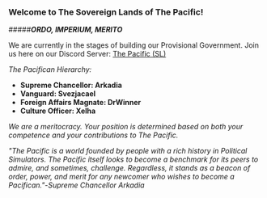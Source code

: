 ### __**Welcome to The Sovereign Lands of The Pacific!**__

#####_**ORDO, IMPERIUM, MERITO**_

We are currently in the stages of building our Provisional Government. Join us here on our Discord Server: [The Pacific (SL)](https://discord.gg/Uv4yy)

*The Pacifican Hierarchy:*

* **Supreme Chancellor: Arkadia**
* **Vanguard: Svezjacael**
* **Foreign Affairs Magnate: DrWinner**
* **Culture Officer: Xelha**

*We are a meritocracy. Your position is determined based on both your competence and your contributions to The Pacific.*

*&quot;The Pacific is a world founded by people with a rich history in Political Simulators. The Pacific itself looks to become a benchmark for its peers to admire, and sometimes, challenge. Regardless, it stands as a beacon of order, power, and merit for any newcomer who wishes to become a Pacifican.&quot;*-*Supreme Chancellor Arkadia*